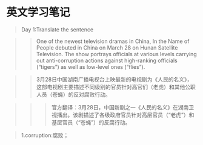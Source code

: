 # 英文学习笔记

> Day 1:Translate the sentence

>>One of the newest television dramas in China, In the Name of People debuted in China on March 28 on Hunan Satellite Television. 
The show portrays officials at various levels carrying out anti-corruption actions against high-ranking officials (“tigers”) 
as well as low-level ones (“flies”).

>>3月28日中国湖南广播电视台上映最新的电视剧为《人民的名义》，这部电视剧主要描述不同级别的官员针对高官们（老虎）和其他公职人员（苍蝇）的反对腐败行动。

>>>官方翻译：3月28日，中国新剧之一《人民的名义》在湖南卫视播出。该剧描述了各级政府官员针对高层官员（“老虎”）和基层官员（“苍蝇”）的反腐行动。

> 1.corruption:腐败；
